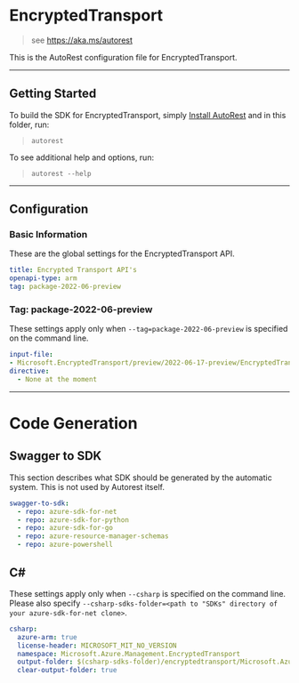 # EncryptedTransport

> see https://aka.ms/autorest

This is the AutoRest configuration file for EncryptedTransport.



---
## Getting Started
To build the SDK for EncryptedTransport, simply [Install AutoRest](https://aka.ms/autorest/install) and in this folder, run:

> `autorest`

To see additional help and options, run:

> `autorest --help`
---

## Configuration



### Basic Information
These are the global settings for the EncryptedTransport API.

``` yaml
title: Encrypted Transport API's
openapi-type: arm
tag: package-2022-06-preview
```

### Tag: package-2022-06-preview

These settings apply only when `--tag=package-2022-06-preview` is specified on the command line.

``` yaml $(tag) == 'package-2022-06-preview'
input-file:
- Microsoft.EncryptedTransport/preview/2022-06-17-preview/EncryptedTransport.json
directive:
  - None at the moment
```

---
# Code Generation

## Swagger to SDK

This section describes what SDK should be generated by the automatic system.
This is not used by Autorest itself.

``` yaml $(swagger-to-sdk)
swagger-to-sdk:
  - repo: azure-sdk-for-net
  - repo: azure-sdk-for-python
  - repo: azure-sdk-for-go
  - repo: azure-resource-manager-schemas
  - repo: azure-powershell
```

## C#

These settings apply only when `--csharp` is specified on the command line.
Please also specify `--csharp-sdks-folder=<path to "SDKs" directory of your azure-sdk-for-net clone>`.

``` yaml $(csharp)
csharp:
  azure-arm: true
  license-header: MICROSOFT_MIT_NO_VERSION
  namespace: Microsoft.Azure.Management.EncryptedTransport
  output-folder: $(csharp-sdks-folder)/encryptedtransport/Microsoft.Azure.Management.EncryptedTransport/src/Generated
  clear-output-folder: true
```